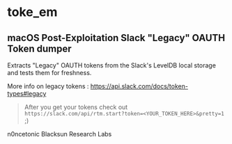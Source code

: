 # toke_em
## macOS Post-Exploitation Slack "Legacy" OAUTH Token dumper

Extracts "Legacy" OAUTH tokens from the Slack's LevelDB local storage and tests them for freshness.

More info on legacy tokens : https://api.slack.com/docs/token-types#legacy

> After you get your tokens check out `https://slack.com/api/rtm.start?token=<YOUR_TOKEN_HERE>&pretty=1` ;)

n0ncetonic Blacksun Research Labs
